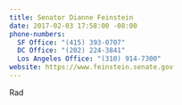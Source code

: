 ```yaml
---
title: Senator Dianne Feinstein
date: 2017-02-03 17:58:00 -08:00
phone-numbers:
  SF Office: "(415) 393-0707"
  DC Office: "(202) 224-3841"
  Los Angeles Office: "(310) 914-7300"
website: https://www.feinstein.senate.gov
---
```


Rad
